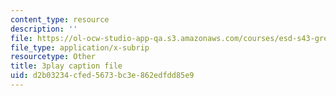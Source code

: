 ```yaml
---
content_type: resource
description: ''
file: https://ol-ocw-studio-app-qa.s3.amazonaws.com/courses/esd-s43-green-supply-chain-management-spring-2014/d2b03234cfed5673bc3e862edfdd85e9_UBfckR8Ne5c.vtt
file_type: application/x-subrip
resourcetype: Other
title: 3play caption file
uid: d2b03234-cfed-5673-bc3e-862edfdd85e9
---
```

